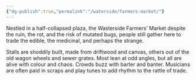 ```yaml
---
{"dg-publish":true,"permalink":"/waterside/farmers-market/"}
---
```


Nestled in a half-collapsed plaza, the Wasterside Farmers’ Market despite the ruin, the rot, and the risk of mutated bugs, people still gather here to trade the edible, the medicinal, and perhaps the strange. 

Stalls are shoddily built, made from driftwood and canvas, others out of the old wagon wheels and sewer grates. Most lean at odd angles, but all are alive with colour and chaos. Crowds buzz with barter and banter. Musicians are often paid in scraps and play tunes to add rhythm to the rattle of trade. 
